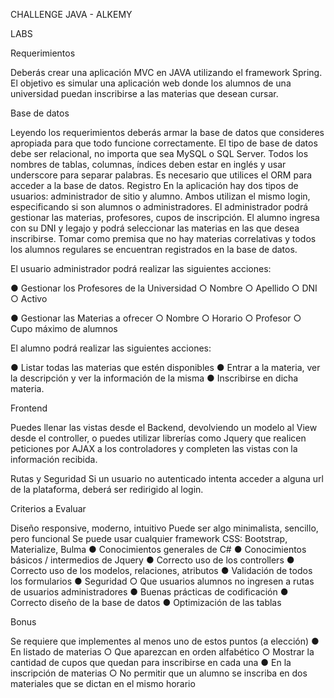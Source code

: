 CHALLENGE JAVA - ALKEMY

LABS

Requerimientos

Deberás crear una aplicación MVC en JAVA utilizando el framework Spring. El objetivo
es simular una aplicación web donde los alumnos de una universidad puedan
inscribirse a las materias que desean cursar.

Base de datos

Leyendo los requerimientos deberás armar la base de datos que consideres apropiada
para que todo funcione correctamente. El tipo de base de datos debe ser relacional, no
importa que sea MySQL o SQL Server. Todos los nombres de tablas, columnas,
índices deben estar en inglés y usar underscore para separar palabras. Es necesario
que utilices el ORM para acceder a la base de datos.
Registro
En la aplicación hay dos tipos de usuarios: administrador de sitio y alumno. Ambos
utilizan el mismo login, especificando si son alumnos o administradores. El
administrador podrá gestionar las materias, profesores, cupos de inscripción. El alumno
ingresa con su DNI y legajo y podrá seleccionar las materias en las que desea
inscribirse. Tomar como premisa que no hay materias correlativas y todos los alumnos
regulares se encuentran registrados en la base de datos.

El usuario administrador podrá realizar las siguientes
acciones:

● Gestionar los Profesores de la Universidad
○ Nombre
○ Apellido
○ DNI
○ Activo

● Gestionar las Materias a ofrecer
○ Nombre
○ Horario
○ Profesor
○ Cupo máximo de alumnos

El alumno podrá realizar las siguientes
acciones:

● Listar todas las materias que estén disponibles
● Entrar a la materia, ver la descripción y ver la información de la misma
● Inscribirse en dicha materia.

Frontend

Puedes llenar las vistas desde el Backend, devolviendo un modelo al View desde el
controller, o puedes utilizar librerías como Jquery que realicen peticiones por AJAX a
los controladores y completen las vistas con la información recibida.

Rutas y Seguridad
Si un usuario no autenticado intenta acceder a alguna url de la plataforma, deberá ser
redirigido al login.

Criterios a Evaluar

Diseño responsive, moderno, intuitivo
Puede ser algo minimalista, sencillo, pero funcional
Se puede usar cualquier framework CSS: Bootstrap,
Materialize, Bulma
● Conocimientos generales de C#
● Conocimientos básicos / intermedios de Jquery
● Correcto uso de los controllers
● Correcto uso de los modelos, relaciones, atributos
● Validación de todos los formularios
● Seguridad
○ Que usuarios alumnos no ingresen a rutas de usuarios administradores
● Buenas prácticas de codificación
● Correcto diseño de la base de datos
● Optimización de las tablas

Bonus

Se requiere que implementes al menos uno de estos puntos (a
elección)
● En listado de materias
  ○ Que aparezcan en orden alfabético
  ○ Mostrar la cantidad de cupos que quedan para inscribirse en cada una
● En la inscripción de materias
  ○ No permitir que un alumno se inscriba en dos materiales que se dictan en
    el mismo horario
